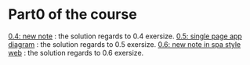 # Part0 of the course

[0.4: new note](./new_note/) : the solution regards to 0.4 exersize.
[0.5: single page app diagram](./single_page_app/) : the solution regards to 0.5 exersize.
[0.6: new note in spa style web](./new_note_sing_page_app/) : the solution regards to 0.6 exersize.
